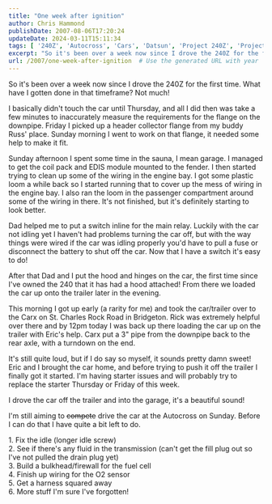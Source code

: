 ```yaml
---
title: "One week after ignition"
author: Chris Hammond
publishDate: 2007-08-06T17:20:24
updateDate: 2024-03-11T15:11:34
tags: [ '240Z', 'Autocross', 'Cars', 'Datsun', 'Project 240Z', 'Project240z', 'Project240Zcom' ]
excerpt: "So it's been over a week now since I drove the 240Z for the first time. What have I gotten done in that timeframe? Not much! I basically didn't touch the car until Thursday, and all I did then was take a few minutes to inaccurately measure the requirements for the flange on the downpipe. Friday I picked up a header collector flange from my buddy Russ' place. Sunday morning I went to work on that flange, it needed some help to make it fit. Sunday afternoon I spent some time in the sauna, I mean garage. I managed to get the coil pack and EDIS module mounted to the fender. I then started trying to clean up some of the wiring in the engine bay. I got some plastic loom a while back so I started running that to cover up the mess of wiring in the engine bay. I also ran the loom in the passenger compartment around some of the wiring in there. It's not finished, but it's definitely starting to look better. Dad helped me to put a switch inline for the main relay. Luckily with the car not idling yet I haven't had problems turning the car off, but with the way things were wired if the car was idling properly you'd have to pull a fuse or disconnect the battery to shut off the car. Now that I have a switch it's easy to do! After that Dad and I put the hood and hinges on the car, the first time since I've owned the 240 that it has had a hood attached! From there we loaded the car up onto the trailer later in the evening. This morning I got up early (a rarity for me) and took the car/trailer over to the Carx on St. Charles Rock Road in Bridgeton. Rick was extremely helpful over there and by 12pm today I was back up there loading the car up on the trailer with Eric's help. Carx put a 3\" pipe from the downpipe back to the rear axle, with a turndown on the end. It's still quite loud, but if I do say so myself, it sounds pretty damn sweet! Eric and I brought the car home, and before trying to push it off the trailer I finally got it started. I'm having starter issues and will probably try to replace the starter Thursday or Friday of this week. I drove the car off the trailer and into the garage, it's a beautiful sound! I'm still aiming to compete drive the car at the Autocross on Sunday. Before I can do that I have quite a bit left to do. 1. Fix the idle (longer idle screw) 2. See if there's any fluid in the transmission (can't get the fill plug out so I've not pulled the drain plug yet) 3. Build a bulkhead/firewall for the fuel cell 4. Finish up wiring for the O2 sensor 5. Get a harness squared away 6. More stuff I'm sure I've..."
url: /2007/one-week-after-ignition  # Use the generated URL with year
---
```

<p>So it's been over a week now since I drove the 240Z for the first time. What have I gotten done in that timeframe? Not much!</p> <p>I basically didn't touch the car until Thursday, and all I did then was take a few minutes to inaccurately measure the requirements for the flange on the downpipe. Friday I picked up a header collector flange from my buddy Russ' place. Sunday morning I went to work on that flange, it needed some help to make it fit.</p> <p>Sunday afternoon I spent some time in the sauna, I mean garage. I managed to get the coil pack and EDIS module mounted to the fender. I then started trying to clean up some of the wiring in the engine bay. I got some plastic loom a while back so I started running that to cover up the mess of wiring in the engine bay. I also ran the loom in the passenger compartment around some of the wiring in there. It's not finished, but it's definitely starting to look better.</p> <p>Dad helped me to put a switch inline for the main relay. Luckily with the car not idling yet I haven't had problems turning the car off, but with the way things were wired if the car was idling properly you'd have to pull a fuse or disconnect the battery to shut off the car. Now that I have a switch it's easy to do!</p> <p>After that Dad and I put the hood and hinges on the car, the first time since I've owned the 240 that it has had a hood attached! From there we loaded the car up onto the trailer later in the evening.</p> <p>This morning I got up early (a rarity for me) and took the car/trailer over to the Carx on St. Charles Rock Road in Bridgeton. Rick was extremely helpful over there and by 12pm today I was back up there loading the car up on the trailer with Eric's help. Carx put a 3&quot; pipe from the downpipe back to the rear axle, with a turndown on the end.</p> <p>It's still quite loud, but if I do say so myself, it sounds pretty damn sweet! Eric and I brought the car home, and before trying to push it off the trailer I finally got it started. I'm having starter issues and will probably try to replace the starter Thursday or Friday of this week.</p> <p>I drove the car off the trailer and into the garage, it's a beautiful sound!</p> <p>I'm still aiming to <s>compete</s> drive&nbsp;the car at the Autocross on Sunday. Before I can do that I have quite a bit left to do.</p> <p>1. Fix the idle (longer idle screw)<br /> 2. See if there's any fluid in the transmission (can't get the fill plug out so I've not pulled the drain plug yet)<br /> 3. Build a bulkhead/firewall for the fuel cell<br /> 4. Finish up wiring for the O2 sensor<br /> 5. Get a harness squared away<br /> 6. More stuff I'm sure I've forgotten!</p>
